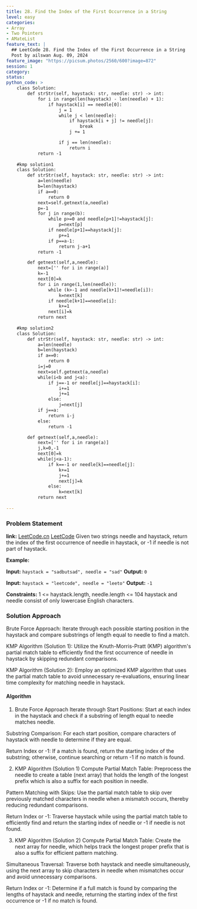 ```yaml
---
title: 28. Find the Index of the First Occurrence in a String
level: easy
categories:
- Array
- Two Pointers
- AMateList
feature_text: |
  ## LeetCode 28. Find the Index of the First Occurrence in a String
  Post by ailswan Aug. 09, 2024
feature_image: "https://picsum.photos/2560/600?image=872"
session: 1
category:
status: 
python_code: >
    class Solution:
        def strStr(self, haystack: str, needle: str) -> int:
            for i in range(len(haystack) - len(needle) + 1):
                if haystack[i] == needle[0]:
                    j = 1
                    while j < len(needle):
                        if haystack[i + j] != needle[j]:
                            break
                        j += 1

                    if j == len(needle):
                        return i
            return -1
        
    #kmp solution1
    class Solution:
        def strStr(self, haystack: str, needle: str) -> int:
            a=len(needle)
            b=len(haystack)
            if a==0:
                return 0
            next=self.getnext(a,needle)
            p=-1
            for j in range(b):
                while p>=0 and needle[p+1]!=haystack[j]:
                    p=next[p]
                if needle[p+1]==haystack[j]:
                    p+=1
                if p==a-1:
                    return j-a+1
            return -1

        def getnext(self,a,needle):
            next=['' for i in range(a)]
            k=-1
            next[0]=k
            for i in range(1,len(needle)):
                while (k>-1 and needle[k+1]!=needle[i]):
                    k=next[k]
                if needle[k+1]==needle[i]:
                    k+=1
                next[i]=k
            return next
    
    #kmp solution2
    class Solution:
        def strStr(self, haystack: str, needle: str) -> int:
            a=len(needle)
            b=len(haystack)
            if a==0:
                return 0
            i=j=0
            next=self.getnext(a,needle)
            while(i<b and j<a):
                if j==-1 or needle[j]==haystack[i]:
                    i+=1
                    j+=1
                else:
                    j=next[j]
            if j==a:
                return i-j
            else:
                return -1

        def getnext(self,a,needle):
            next=['' for i in range(a)]
            j,k=0,-1
            next[0]=k
            while(j<a-1):
                if k==-1 or needle[k]==needle[j]:
                    k+=1
                    j+=1
                    next[j]=k
                else:
                    k=next[k]
            return next
 
---
```


### Problem Statement
**link:**
[LeetCode.cn](https://leetcode.cn/problems/find-the-index-of-the-first-occurrence-in-a-string/)
[LeetCode](https://leetcode.com/find-the-index-of-the-first-occurrence-in-a-string/)
Given two strings needle and haystack, return the index of the first occurrence of needle in haystack, or -1 if needle is not part of haystack.

**Example:**

**Input:** `haystack = "sadbutsad", needle = "sad"`
**Output:** `0`

**Input:** `haystack = "leetcode", needle = "leeto"`
**Output:** `-1`

**Constraints:**
1 <= haystack.length, needle.length <= 104
haystack and needle consist of only lowercase English characters.

### Solution Approach
Brute Force Approach: Iterate through each possible starting position in the haystack and compare substrings of length equal to needle to find a match.

KMP Algorithm (Solution 1): Utilize the Knuth-Morris-Pratt (KMP) algorithm's partial match table to efficiently find the first occurrence of needle in haystack by skipping redundant comparisons.

KMP Algorithm (Solution 2): Employ an optimized KMP algorithm that uses the partial match table to avoid unnecessary re-evaluations, ensuring linear time complexity for matching needle in haystack.
#### Algorithm
1. Brute Force Approach
Iterate through Start Positions: Start at each index in the haystack and check if a substring of length equal to needle matches needle.

Substring Comparison: For each start position, compare characters of haystack with needle to determine if they are equal.

Return Index or -1: If a match is found, return the starting index of the substring; otherwise, continue searching or return -1 if no match is found.

2. KMP Algorithm (Solution 1)
Compute Partial Match Table: Preprocess the needle to create a table (next array) that holds the length of the longest prefix which is also a suffix for each position in needle.

Pattern Matching with Skips: Use the partial match table to skip over previously matched characters in needle when a mismatch occurs, thereby reducing redundant comparisons.

Return Index or -1: Traverse haystack while using the partial match table to efficiently find and return the starting index of needle or -1 if needle is not found.

3. KMP Algorithm (Solution 2)
Compute Partial Match Table: Create the next array for needle, which helps track the longest proper prefix that is also a suffix for efficient pattern matching.

Simultaneous Traversal: Traverse both haystack and needle simultaneously, using the next array to skip characters in needle when mismatches occur and avoid unnecessary comparisons.

Return Index or -1: Determine if a full match is found by comparing the lengths of haystack and needle, returning the starting index of the first occurrence or -1 if no match is found.






